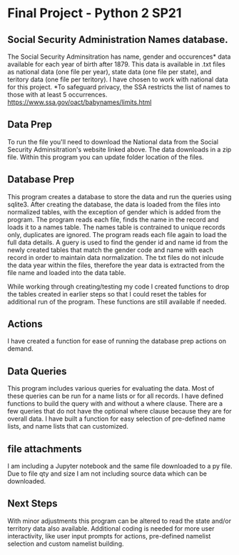 # Final Project - Python 2 SP21

## Social Security Administration Names database.

The Social Security Adminsitration has name, gender and occurences* data available for each year of birth after 1879.
This data is available in .txt files as national data (one file per year), state data (one file per state), and teritory data (one file per teritory).
I have chosen to work with national data for this project.  *To safeguard privacy, the SSA restricts the list of names to those with at least 5 occurrences.
https://www.ssa.gov/oact/babynames/limits.html

## Data Prep
To run the file you'll need to download the National data from the Social Security Adminsitration's website linked above.  The data downloads in a zip file.
Within this program you can update folder location of the files.

## Database Prep
This program creates a database to store the data and run the queries using sqlite3. 
After creating the database, the data is loaded from the files into normalized tables, with the exception of gender which is added from the program.
The program reads each file, finds the name in the record and loads it to a names table.  The names table is contrained to unique records only, duplicates are ignored.
The program reads each file again to load the full data details. A guery is used to find the gender id and name id from the newly created tables that match the gender code and name with each record in order to maintain data normalization.  The txt files do not inlcude the data year within the files, therefore the year data is extracted from the file name and loaded into the data table.

While working through creating/testing my code I created functions to drop the tables created in earlier steps so that I could reset the tables for additional run of the program.  These functions are still available if needed.

## Actions
I have created a function for ease of running the database prep actions on demand.


## Data Queries
This program includes various queries for evaluating the data.  Most of these queries can be run for a name lists or for all records. I have defined functions to build the query with and without a where clause.  There are a few queries that do not have the optional where clause because they are for overall data.
I have built a function for easy selection of pre-defined name lists, and name lists that can customized.

## file attachments
I am including a Jupyter notebook and the same file downloaded to a py file. Due to file qty and size I am not including source data which can be downloaded.

## Next Steps
With minor adjustments this program can be altered to read the state and/or territory data also available.
Additional coding is needed for more user interactivity, like user input prompts for actions, pre-defined namelist selection and custom namelist building.
